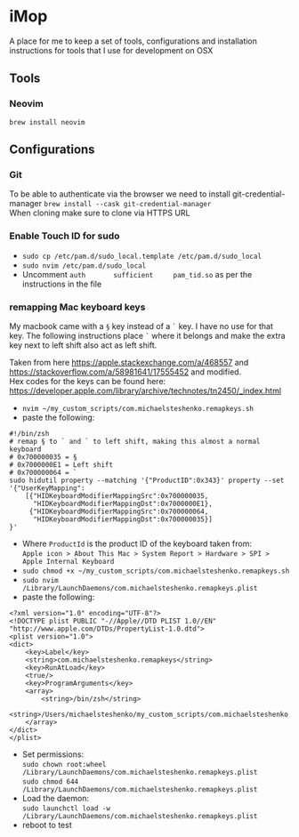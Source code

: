 # iMop
A place for me to keep a set of tools, configurations and installation instructions for tools that I use for development on OSX

## Tools

### Neovim
`brew install neovim`  

## Configurations

### Git
To be able to authenticate via the browser we need to install git-credential-manager 
`brew install --cask git-credential-manager`  
When cloning make sure to clone via HTTPS URL


### Enable Touch ID for sudo
- `sudo cp /etc/pam.d/sudo_local.template /etc/pam.d/sudo_local`  
- `sudo nvim /etc/pam.d/sudo_local`  
- Uncomment `auth       sufficient     pam_tid.so` as per the instructions in the file

### remapping Mac keyboard keys
My macbook came with a `§` key instead of a `` ` `` key. I have no use for that key. The following instructions place `` ` `` where it belongs and make the extra key next to left shift also act as left shift.  

Taken from here https://apple.stackexchange.com/a/468557 and https://stackoverflow.com/a/58981641/17555452 and modified.  
Hex codes for the keys can be found here: https://developer.apple.com/library/archive/technotes/tn2450/_index.html  

- `nvim ~/my_custom_scripts/com.michaelsteshenko.remapkeys.sh`  
- paste the following:  
```
#!/bin/zsh
# remap § to ` and ` to left shift, making this almost a normal keyboard
# 0x700000035 = §
# 0x7000000E1 = Left shift
# 0x700000064 = `
sudo hidutil property --matching '{"ProductID":0x343}' property --set '{"UserKeyMapping":
    [{"HIDKeyboardModifierMappingSrc":0x700000035,
      "HIDKeyboardModifierMappingDst":0x7000000E1},
     {"HIDKeyboardModifierMappingSrc":0x700000064,
      "HIDKeyboardModifierMappingDst":0x700000035}]
}'
```
- Where `ProductId` is the product ID of the keyboard taken from:  
`Apple icon > About This Mac > System Report > Hardware > SPI > Apple Internal Keyboard`
- `sudo chmod +x ~/my_custom_scripts/com.michaelsteshenko.remapkeys.sh`
- `sudo nvim /Library/LaunchDaemons/com.michaelsteshenko.remapkeys.plist`
- paste the following:  
```
<?xml version="1.0" encoding="UTF-8"?>
<!DOCTYPE plist PUBLIC "-//Apple//DTD PLIST 1.0//EN" "http://www.apple.com/DTDs/PropertyList-1.0.dtd">
<plist version="1.0">
<dict>
    <key>Label</key>
    <string>com.michaelsteshenko.remapkeys</string>
    <key>RunAtLoad</key>
    <true/>
    <key>ProgramArguments</key>
    <array>
        <string>/bin/zsh</string>
	<string>/Users/michaelsteshenko/my_custom_scripts/com.michaelsteshenko.remapkeys.sh</string>  
    </array>
</dict>
</plist>
```
- Set permissions:  
`sudo chown root:wheel /Library/LaunchDaemons/com.michaelsteshenko.remapkeys.plist`  
`sudo chmod 644 /Library/LaunchDaemons/com.michaelsteshenko.remapkeys.plist`  
- Load the daemon:  
`sudo launchctl load -w /Library/LaunchDaemons/com.michaelsteshenko.remapkeys.plist`
- reboot to test
